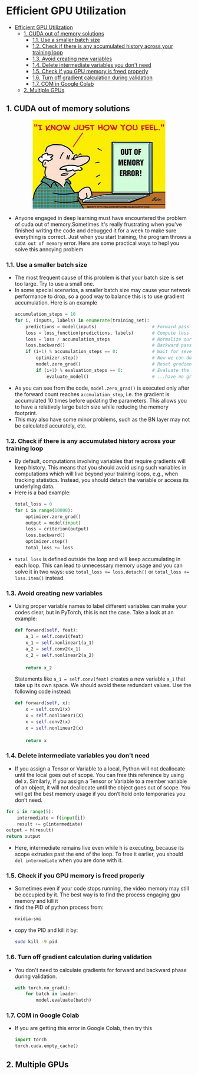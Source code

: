 # Efficient GPU Utilization
- [Efficient GPU Utilization](#efficient-gpu-utilization)
  - [1. CUDA out of memory solutions](#1-cuda-out-of-memory-solutions)
    - [1.1. Use a smaller batch size](#11-use-a-smaller-batch-size)
    - [1.2. Check if there is any accumulated history across your training loop](#12-check-if-there-is-any-accumulated-history-across-your-training-loop)
    - [1.3. Avoid creating new variables](#13-avoid-creating-new-variables)
    - [1.4. Delete intermediate variables you don't need](#14-delete-intermediate-variables-you-dont-need)
    - [1.5. Check if you GPU memory is freed properly](#15-check-if-you-gpu-memory-is-freed-properly)
    - [1.6. Turn off gradient calculation during validation](#16-turn-off-gradient-calculation-during-validation)
    - [1.7. COM in Google Colab](#17-com-in-google-colab)
  - [2. Multiple GPUs](#2-multiple-gpus)

## 1. CUDA out of memory solutions

<div align=center>
  <img src='images/COM.jpg' width=360 height=240>
</div>

- Anyone engaged in deep learning must have encountered the problem of cuda out of memory.Sometimes It's really frustrating when you've finished writing the code and debugged it for a week to make sure everything is correct. Just when you start training, the program throws a `CUDA out of memory` error. Here are some practical ways to hepl you solve this annoying problem
### 1.1. Use a smaller batch size
- The most frequent cause of this problem is that your batch size is set too large. Try to use a small one.
- In some special scenarios, a smaller batch size may cause your network performance to drop, so a good way to balance this is to use gradient accumulation. Here is an example
    ```python
    accumulation_steps = 10                                                              # Reset gradients tensors
    for i, (inputs, labels) in enumerate(training_set):
        predictions = model(inputs)                     # Forward pass
        loss = loss_function(predictions, labels)       # Compute loss function
        loss = loss / accumulation_steps                # Normalize our loss (if averaged)
        loss.backward()                                 # Backward pass
        if (i+1) % accumulation_steps == 0:             # Wait for several backward steps
            optimizer.step()                            # Now we can do an optimizer step
            model.zero_grad()                           # Reset gradients tensors
            if (i+1) % evaluation_steps == 0:           # Evaluate the model when we...
                evaluate_model()                        # ...have no gradients accumulate
    ```
- As you can see from the code, `model.zero_grad()` is executed only after the forward count reaches `accmulation_step`, i.e. the gradient is accumulated 10 times before updating the parameters. This allows you to have a relatively large batch size while reducing the memory footprint.
- This may also have some minor problems, such as the BN layer may not be calculated accurately, etc.

### 1.2. Check if there is any accumulated history across your training loop
- By default, computations involving variables that require gradients will keep history. This means that you should avoid using such variables in computations which will live beyond your training loops, e.g., when tracking statistics. Instead, you should detach the variable or access its underlying data.
- Here is a bad example:
    ```python
    total_loss = 0
    for i in range(10000):
        optimizer.zero_grad()
        output = model(input)
        loss = criterion(output)
        loss.backward()
        optimizer.step()
        total_loss += loss
    ```
- `total_loss` is defined outside the loop and will keep accumulating in each loop. This can lead to unnecessary memory usage and you can solve it in two ways: use `total_loss += loss.detach()` or `total_loss += loss.item()` instead.

### 1.3. Avoid creating new variables
- Using proper variable names to label different variables can make your codes clear, but in PyTorch, this is not the case. Take a look at an example:
    ```python
    def forward(self, feat):
        a_1 = self.conv1(feat)
        x_1 = self.nonlinear1(a_1)
        a_2 = self.conv2(x_1)
        x_2 = self.nonlinear2(a_2)

        return x_2
    ```
    Statements like `a_1 = self.conv(feat)` creates a new variable `a_1` that take up its own space. We should avoid these redundant values. Use the following code instead:
    ```python
    def forward(self, x):
        x = self.conv1(x)
        x = self.nonlinear1(X)
        x = self.conv2(x)
        x = self.nonlinear2(x)

        return x
    ```

### 1.4. Delete intermediate variables you don't need
- If you assign a Tensor or Variable to a local, Python will not deallocate until the local goes out of scope. You can free this reference by using del x. Similarly, if you assign a Tensor or Variable to a member variable of an object, it will not deallocate until the object goes out of scope. You will get the best memory usage if you don’t hold onto temporaries you don’t need.
```python
for i in range(5):
    intermediate = f(input[i])
    result += g(intermediate)
output = h(result)
return output
```
- Here, intermediate remains live even while h is executing, because its scope extrudes past the end of the loop. To free it earlier, you should `del intermediate` when you are done with it.

### 1.5. Check if you GPU memory is freed properly
- Sometimes even if your code stops running, the video memory may still be occupied by it. The best way is to find the process engaging gpu memory and kill it
- find the PID of python process from:
    ```bash
    nvidia-smi
    ```
- copy the PID and kill it by:
    ```bash
    sudo kill -9 pid
    ```

### 1.6. Turn off gradient calculation during validation
- You don't need to calculate gradients for forward and backward phase during validation.
    ```python
    with torch.no_grad():
        for batch in loader:
            model.evaluate(batch)
    ```

### 1.7. COM in Google Colab
- If you are getting this error in Google Colab, then try this
    ```python
    import torch
    torch.cuda.empty_cache()
    ```

## 2. Multiple GPUs

